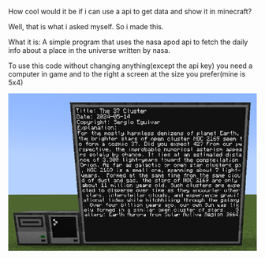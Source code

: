 How cool would it be if i can use a api to get data and show it in minecraft?


Well, that is what i asked myself. So i made this.


What it is: A simple program that uses the nasa apod api to fetch the daily info about a place in the universe written by nasa.

To use this code without changing anything(except the api key) you need a computer in game and to the right a screen at the size you prefer(mine is 5x4)

![img.png](img.png)